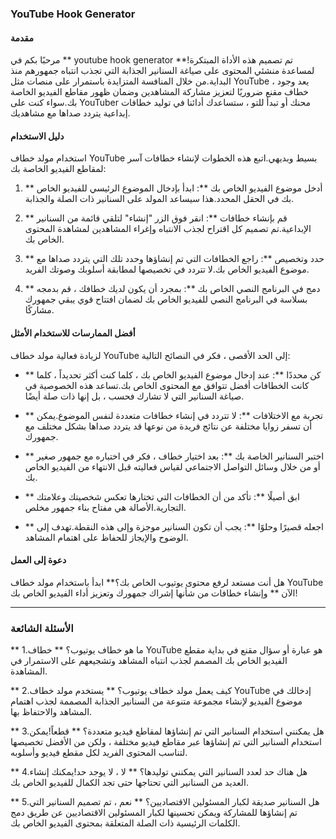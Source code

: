 ### YouTube Hook Generator

#### مقدمة
مرحبًا بكم في ** youtube hook generator **!تم تصميم هذه الأداة المبتكرة لمساعدة منشئي المحتوى على صياغة السنانير الجذابة التي تجذب انتباه جمهورهم منذ البداية.من خلال المنافسة المتزايدة باستمرار على منصات مثل YouTube ، يعد وجود خطاف مقنع ضروريًا لتعزيز مشاركة المشاهدين وضمان ظهور مقاطع الفيديو الخاصة بك.سواء كنت على YouTuber محنك أو تبدأ للتو ، ستساعدك أدائنا في توليد خطافات إبداعية يتردد صداها مع مشاهديك.

#### دليل الاستخدام
استخدام مولد خطاف YouTube بسيط وبديهي.اتبع هذه الخطوات لإنشاء خطافات آسر لمقاطع الفيديو الخاصة بك:

1. ** أدخل موضوع الفيديو الخاص بك **: ابدأ بإدخال الموضوع الرئيسي للفيديو الخاص بك في الحقل المحدد.هذا سيساعد المولد على السنانير ذات الصلة والجذابة.

2. ** قم بإنشاء خطافات **: انقر فوق الزر "إنشاء" لتلقي قائمة من السنانير الإبداعية.تم تصميم كل اقتراح لجذب الانتباه وإغراء المشاهدين لمشاهدة المحتوى الخاص بك.

3. ** حدد وتخصيص **: راجع الخطافات التي تم إنشاؤها وحدد تلك التي يتردد صداها مع موضوع الفيديو الخاص بك.لا تتردد في تخصيصها لمطابقة أسلوبك وصوتك الفريد.

4. ** دمج في البرنامج النصي الخاص بك **: بمجرد أن يكون لديك خطافك ، قم بدمجه بسلاسة في البرنامج النصي للفيديو الخاص بك لضمان افتتاح قوي يبقي جمهورك مشاركًا.

#### أفضل الممارسات للاستخدام الأمثل
لزيادة فعالية مولد خطاف YouTube إلى الحد الأقصى ، فكر في النصائح التالية:

- ** كن محددًا **: عند إدخال موضوع الفيديو الخاص بك ، كلما كنت أكثر تحديداً ، كلما كانت الخطافات أفضل تتوافق مع المحتوى الخاص بك.تساعد هذه الخصوصية في صياغة السنانير التي لا تشارك فحسب ، بل إنها ذات صلة أيضًا.

- ** تجربة مع الاختلافات **: لا تتردد في إنشاء خطافات متعددة لنفس الموضوع.يمكن أن تسفر زوايا مختلفة عن نتائج فريدة من نوعها قد يتردد صداها بشكل مختلف مع جمهورك.

- ** اختبر السنانير الخاصة بك **: بعد اختيار خطاف ، فكر في اختباره مع جمهور صغير أو من خلال وسائل التواصل الاجتماعي لقياس فعاليته قبل الانتهاء من الفيديو الخاص بك.

- ** ابق أصيلًا **: تأكد من أن الخطافات التي تختارها تعكس شخصيتك وعلامتك التجارية.الأصالة هي مفتاح بناء جمهور مخلص.

- ** اجعله قصيرًا وحلوًا **: يجب أن تكون السنانير موجزة وإلى هذه النقطة.تهدف إلى الوضوح والإيجاز للحفاظ على اهتمام المشاهد.

#### دعوة إلى العمل
هل أنت مستعد لرفع محتوى يوتيوب الخاص بك؟** ابدأ باستخدام مولد خطاف YouTube الآن ** وإنشاء خطافات من شأنها إشراك جمهورك وتعزيز أداء الفيديو الخاص بك!

---

### الأسئلة الشائعة

** 1.ما هو خطاف يوتيوب؟ **
خطاف YouTube هو عبارة أو سؤال مقنع في بداية مقطع الفيديو الخاص بك المصمم لجذب انتباه المشاهد وتشجيعهم على الاستمرار في المشاهدة.

** 2.كيف يعمل مولد خطاف يوتيوب؟ **
يستخدم مولد خطاف YouTube إدخالك في موضوع الفيديو لإنشاء مجموعة متنوعة من السنانير الجذابة المصممة لجذب اهتمام المشاهد والاحتفاظ بها.

** 3.هل يمكنني استخدام السنانير التي تم إنشاؤها لمقاطع فيديو متعددة؟ **
قطعاً!يمكن استخدام السنانير التي تم إنشاؤها عبر مقاطع فيديو مختلفة ، ولكن من الأفضل تخصيصها لتناسب المحتوى الفريد لكل مقطع فيديو وأسلوبه.

** 4.هل هناك حد لعدد السنانير التي يمكنني توليدها؟ **
لا ، لا يوجد حد!يمكنك إنشاء العديد من السنانير التي تحتاجها حتى تجد الكمال للفيديو الخاص بك.

** 5.هل السنانير صديقة لكبار المسئولين الاقتصاديين؟ **
نعم ، تم تصميم السنانير التي تم إنشاؤها للمشاركة ويمكن تحسينها لكبار المسئولين الاقتصاديين عن طريق دمج الكلمات الرئيسية ذات الصلة المتعلقة بمحتوى الفيديو الخاص بك.
